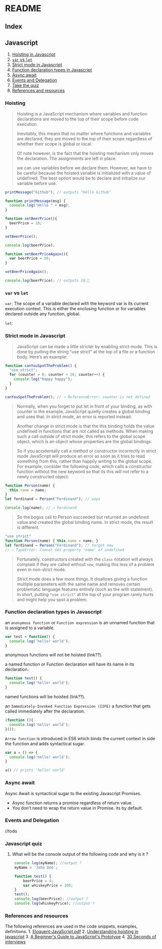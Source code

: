 # README

## Index

## Javascript

1. [Hoisting in Javascript](./#hoisting)
2. [`var` vs `let`](./#var-vs-let)
3. [Strict mode in Javascript](./#strict-mode-in-Javascript)
4. [Function declaration types in Javascript](./#function-declaration-types-in-javascript)
5. [Async await](./#async-await)
6. [Events and Delegation](./#events-and-delegation)
7. [Take the quiz](./#javascript-quiz)
8. [References and resources](./#references-and-resources)

### Hoisting

> Hoisting is a JavaScript mechanism where variables and function declarations are moved to the top of their scope before code execution.
>
> Inevitably, this means that no matter where functions and variables are declared, they are moved to the top of their scope regardless of whether their scope is global or local.
>
> Of note however, is the fact that the hoisting mechanism only moves the declaration. The assignments are left in place.
>
> we can use variables before we declare them. However, we have to be careful because the hoisted variable is initialized with a value of undefined. The best option would be to declare and initialize our variable before use.

```javascript
printMessage("Github"); // outputs "Hello Github"

function printMessage(msg) {
  console.log("Hello " + msg);
}
```

```javascript
function setBeerPrice(){
  beerPrice = 10;
}

setBeerPrice();

console.log(beerPrice);

function setBeerPriceAgain(){
  var beerPrice = 20;
}

setBeerPriceAgain();

console.log(beerPrice); // outputs 10.🤷‍
```

### `var` vs `let`

`var`: The scope of a variable declared with the keyword var is its current execution context. This is either the enclosing function or for variables declared outside any function, global.

`let`:

### Strict mode in Javascript

> JavaScript can be made a little stricter by enabling strict mode. This is done by putting the string "use strict" at the top of a file or a function body. Here’s an example:

```javascript
function canYouSpotTheProblem() {
  "use strict";
  for (counter = 0; counter < 10; counter++) {
    console.log("Happy happy");
  }
}

canYouSpotTheProblem(); // → ReferenceError: counter is not defined
```

> Normally, when you forget to put let in front of your binding, as with counter in the example, JavaScript quietly creates a global binding and uses that. In strict mode, an error is reported instead.
>
> Another change in strict mode is that the this binding holds the value undefined in functions that are not called as methods. When making such a call outside of strict mode, this refers to the global scope object, which is an object whose properties are the global bindings.
>
> So if you accidentally call a method or constructor incorrectly in strict mode JavaScript will produce an error as soon as it tries to read something from this, rather than happily writing to the global scope. For example, consider the following code, which calls a constructor function without the new keyword so that its this will not refer to a newly constructed object:

```javascript
function Person(name) { 
  this.name = name;
}
let ferdinand = Person("Ferdinand"); // oops

console.log(name); // → Ferdinand
```

> So the bogus call to Person succeeded but returned an undefined value and created the global binding name. In strict mode, the result is different.

```javascript
"use strict"
function Person(name) { this.name = name; }
let ferdinand = Person("Ferdinand"); // forgot new
// → TypeError: Cannot set property 'name' of undefined
```

> Fortunately, constructors created with the `class` notation will always complain if they are called without `new`, making this less of a problem even in non-strict mode.
>
> Strict mode does a few more things. It disallows giving a function multiple parameters with the same name and removes certain problematic language features entirely \(such as the with statement\). In short, putting `"use strict"` at the top of your program rarely hurts and might help you spot a problem.

### Function declaration types in Javascript

an `anonymous function` or `Function expression` is an unnamed function that is assigned to a variable.

```javascript
var test = function() {
  console.log('hello! world');
}
```

anonymous functions will not be hoisted \(link??\).

a named function or Function declaration will have its name in its declaration.

```javascript
function test() {
  console.log('hello! world');
}
```

named functions will be hoisted \(link??\).

an `Immediately-Invoked Function Expression (IIFE)` a function that gets called immediately after the declaration.

```javascript
(function (){
  console.log('hello! world');
}());
```

`Arrow function` is introduced in ES6 which binds the current context in side the function and adds syntactical sugar.

```javascript
var a = () => {
  console.log('hello! world');
}

a() // prints 'hello! world'
```

### Async await

Async Await is syntactical sugar to the existing Javascript Promises.

* Async function returns a promise regardless of return value. 
* You don’t need to wrap the return value in Promise. its by default.

### Events and Delegation

//todo

### Javascript quiz

1. What will be the console output of the following code and why is it ?

   ```javascript
    console.log(myName); //output ?
    myName = 'John Doe';
   ```

   ```javascript
    function test() {
        beerPrice = 4;
        var whiskeyPrice = 100;
    }
    test();
    console.log(beerPrice); //output ?
    console.log(whiskeyPrice); //output ?
   ```

### References and resources

The following references are used in the code snippets, examples, definitions. 1. [Eloquent-JavaScript.pdf](https://eloquentjavascript.net/Eloquent_JavaScript.pdf) 2. [Understanding hoisting in javascript](https://scotch.io/tutorials/understanding-hoisting-in-javascript) 3. [A Beginner's Guide to JavaScript's Prototype](https://tylermcginnis.com/beginners-guide-to-javascript-prototype/) 4. [30 Seconds of interviews](https://github.com/30-seconds/30-seconds-of-interviews)

